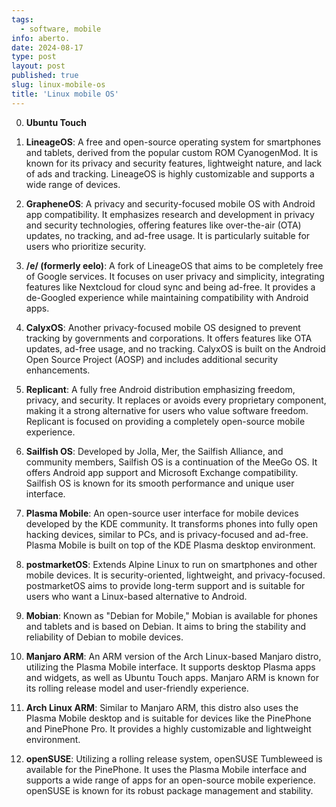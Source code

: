 ```yaml
---
tags:
  - software, mobile
info: aberto.
date: 2024-08-17
type: post
layout: post
published: true
slug: linux-mobile-os
title: 'Linux mobile OS'
---
```


0. **Ubuntu Touch**

1. **LineageOS**: A free and open-source operating system for smartphones and tablets, derived from the popular custom ROM CyanogenMod. It is known for its privacy and security features, lightweight nature, and lack of ads and tracking. LineageOS is highly customizable and supports a wide range of devices.

2. **GrapheneOS**: A privacy and security-focused mobile OS with Android app compatibility. It emphasizes research and development in privacy and security technologies, offering features like over-the-air (OTA) updates, no tracking, and ad-free usage. It is particularly suitable for users who prioritize security.

3. **/e/ (formerly eelo)**: A fork of LineageOS that aims to be completely free of Google services. It focuses on user privacy and simplicity, integrating features like Nextcloud for cloud sync and being ad-free. It provides a de-Googled experience while maintaining compatibility with Android apps.

4. **CalyxOS**: Another privacy-focused mobile OS designed to prevent tracking by governments and corporations. It offers features like OTA updates, ad-free usage, and no tracking. CalyxOS is built on the Android Open Source Project (AOSP) and includes additional security enhancements.

5. **Replicant**: A fully free Android distribution emphasizing freedom, privacy, and security. It replaces or avoids every proprietary component, making it a strong alternative for users who value software freedom. Replicant is focused on providing a completely open-source mobile experience.

6. **Sailfish OS**: Developed by Jolla, Mer, the Sailfish Alliance, and community members, Sailfish OS is a continuation of the MeeGo OS. It offers Android app support and Microsoft Exchange compatibility. Sailfish OS is known for its smooth performance and unique user interface.

7. **Plasma Mobile**: An open-source user interface for mobile devices developed by the KDE community. It transforms phones into fully open hacking devices, similar to PCs, and is privacy-focused and ad-free. Plasma Mobile is built on top of the KDE Plasma desktop environment.

8. **postmarketOS**: Extends Alpine Linux to run on smartphones and other mobile devices. It is security-oriented, lightweight, and privacy-focused. postmarketOS aims to provide long-term support and is suitable for users who want a Linux-based alternative to Android.

9. **Mobian**: Known as "Debian for Mobile," Mobian is available for phones and tablets and is based on Debian. It aims to bring the stability and reliability of Debian to mobile devices.

10. **Manjaro ARM**: An ARM version of the Arch Linux-based Manjaro distro, utilizing the Plasma Mobile interface. It supports desktop Plasma apps and widgets, as well as Ubuntu Touch apps. Manjaro ARM is known for its rolling release model and user-friendly experience.

11. **Arch Linux ARM**: Similar to Manjaro ARM, this distro also uses the Plasma Mobile desktop and is suitable for devices like the PinePhone and PinePhone Pro. It provides a highly customizable and lightweight environment.

12. **openSUSE**: Utilizing a rolling release system, openSUSE Tumbleweed is available for the PinePhone. It uses the Plasma Mobile interface and supports a wide range of apps for an open-source mobile experience. openSUSE is known for its robust package management and stability.
